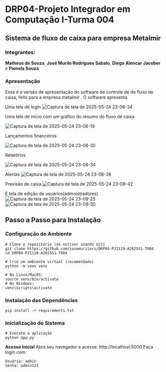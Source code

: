 # DRP04-Projeto Integrador em Computação I-Turma 004 
## Sistema de fluxo de caixa para empresa Metalmir

### Integrantes: 
**Matheus de Souza**, **José Murilo Rodrigues Sabalo**, **Diego Alencar Jacober** e **Pamela Souza**

### Apresentação

Essa é a versão de apresentação do software de controle de de fluxo de caixa, feito para a empresa metalmir . O software apresenta 

Uma tela de login
![Captura de tela de 2025-05-24 23-06-34](https://github.com/user-attachments/assets/1de24335-8463-4d76-bbda-e267b48e5855)


Uma tela de início com um gráfico do resumo do fluxo de caixa

![Captura de tela de 2025-05-24 23-08-19](https://github.com/user-attachments/assets/5b7a6696-b8ed-48e4-a6b4-e2949ccc55a3)

Lançamentos financeiros

![Captura de tela de 2025-05-24 23-08-30](https://github.com/user-attachments/assets/dc9cef9d-0dbf-4651-bcba-4cd396f1132f)

Relatórios

![Captura de tela de 2025-05-24 23-08-34](https://github.com/user-attachments/assets/a776e6af-d4ce-418b-9f5d-8a8068e2b89b)

Alertas
![Captura de tela de 2025-05-24 23-08-38](https://github.com/user-attachments/assets/a0c9dfb0-4508-4181-9406-1e6bf1d3930e)

Previsão de caixa
![Captura de tela de 2025-05-24 23-08-42](https://github.com/user-attachments/assets/7f88539a-b972-40be-8876-d256e6c7252e)

E tela de edição de usuários(admnistradores)
![Captura de tela de 2025-05-24 23-09-25](https://github.com/user-attachments/assets/41128397-23c4-423f-b4fb-9fd27e4d3fd5)
![Captura de tela de 2025-05-24 23-09-30](https://github.com/user-attachments/assets/d1a141c9-6f6e-4bad-ae86-508ac2891158)



## Passo a Passo para Instalação
### Configuração do Ambiente

```
# Clone o repositório (se estiver usando Git)
git clone https://github.com/josemurilors/DRP04-PJI110-A2025S1-T004
cd DRP04-PJI110-A2025S1-T004
```
```
# Crie um ambiente virtual (recomendado)
python -m venv venv

# No Linux/MacOS:
source venv/bin/activate
# No Windows:
venv\Scripts\activate
```

### Instalação das Dependências
```
pip install -r requirements.txt
```

### Inicialização do Sistema

```
# Execute a aplicação
python app.py
``` 

**Acesso Inicial**
Abra seu navegador e acesse: http://localhost:5000
Faça login com:
    
    Usuário: admin
    Senha: admin123
  
